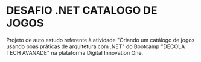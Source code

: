 # DESAFIO .NET CATALOGO DE JOGOS

Projeto de auto estudo referente à atividade "Criando um catálogo de jogos usando boas práticas de arquitetura com .NET" do Bootcamp "DECOLA TECH AVANADE" na plataforma Digital Innovation One.
